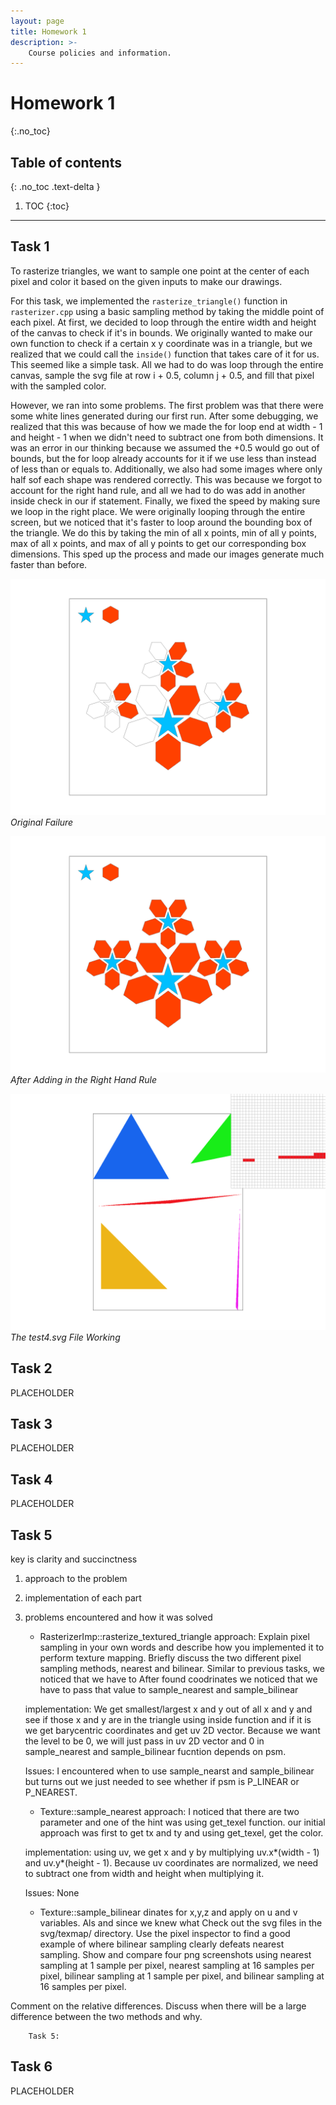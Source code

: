 ```yaml
---
layout: page
title: Homework 1
description: >-
    Course policies and information.
---
```


# Homework 1
{:.no_toc}

## Table of contents
{: .no_toc .text-delta }

1. TOC
{:toc}

---

## Task 1
To rasterize triangles, we want to sample one point at the center of each pixel and color it based on the given inputs to make our drawings.

For this task, we implemented the `rasterize_triangle()` function in `rasterizer.cpp` using a basic sampling method by taking the middle point of each pixel. At first, we
decided to loop through the entire width and height of the canvas to check if it's in bounds. We originally wanted to make our own function to check if a certain x y coordinate
was in a triangle, but we realized that we could call the `inside()` function that takes care of it for us. This seemed like a simple task. All we had to do was loop through the entire canvas,
sample the svg file at row i + 0.5, column j + 0.5, and fill that pixel with the sampled color.

However, we ran into some problems. The first problem was that there were some white lines generated during our first run. After some debugging, we realized that this was because of
how we made the for loop end at width - 1 and height - 1 when we didn't need to subtract one from both dimensions. It was an error in our thinking because we assumed the +0.5 would
go out of bounds, but the for loop already accounts for it if we use less than instead of less than or equals to. Additionally, we also had some images where only half sof each shape was rendered
correctly. This was because we forgot to account for the right hand rule, and all we had to do was add in another inside check in our if statement. Finally, we fixed the speed by making sure we loop in the right place.
We were originally looping through the entire screen, but we noticed that it's faster to loop around the bounding box of the triangle. We do this by taking the min of all x points, min of all y points,
max of all x points, and max of all y points to get our corresponding box dimensions. This sped up the process and made our images generate much faster than before.

![Homework 1 Red Blue Fail](./assets/images/hw1-redblue-fail.png)
*Original Failure*

![Homework 1 Red Blue Good](./assets/images/hw1-redblue-good.png)
*After Adding in the Right Hand Rule*

![Homework 1 Triangles](./assets/images/hw1-triangles.png)
*The test4.svg File Working*

## Task 2

PLACEHOLDER

## Task 3

PLACEHOLDER

## Task 4

PLACEHOLDER

## Task 5

key is clarity and succinctness
1. approach to the problem
2. implementation of each part
3. problems encountered and how it was solved


	- RasterizerImp::rasterize_textured_triangle
	approach: Explain pixel sampling in your own words and describe how you implemented
	it to perform texture mapping. Briefly discuss the two different pixel sampling methods, nearest and bilinear.
	Similar to previous tasks, we noticed that we have to After found coodrinates we noticed that we have to pass that value to
	sample_nearest and sample_bilinear

	implementation: We get smallest/largest x and y out of all x and y and see if those x and y are in the triangle using inside function and
	if it is we get barycentric coordinates and get uv 2D vector. Because we want the level to be 0, we will just pass in uv 2D vector
	and 0 in sample_nearest and sample_bilinear fucntion depends on psm.

	Issues: I encountered when to use sample_nearst and sample_bilinear but turns out we just needed to see whether if psm is P_LINEAR or P_NEAREST.

	- Texture::sample_nearest
	approach: I noticed that there are two parameter and one of the hint was using get_texel function. our initial approach was
	first to get tx and ty and using get_texel, get the color.

	implementation: using uv, we get x and y by multiplying uv.x*(width - 1) and uv.y*(height - 1). Because uv coordinates
	are normalized, we need to subtract one from width and height when multiplying it.

	Issues: None

	- Texture::sample_bilinear
	dinates for x,y,z and apply on u and v variables. Als and since we knew
	what
Check out the svg files in the svg/texmap/ directory. Use the pixel inspector
to find a good example of where bilinear sampling clearly defeats nearest sampling.
Show and compare four png screenshots using nearest sampling at 1 sample per pixel,
nearest sampling at 16 samples per pixel, bilinear sampling at 1 sample per pixel,
and bilinear sampling at 16 samples per pixel.


Comment on the relative differences. Discuss when there will be a large
difference between the two methods and why.

		Task 5:

## Task 6

PLACEHOLDER
